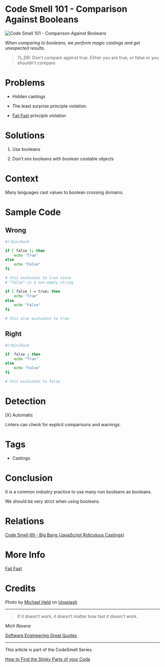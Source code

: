 # Code Smell 101 - Comparison Against Booleans

![Code Smell 101 - Comparison Against Booleans](Code%20Smell%20101%20-%20Comparison%20Against%20Booleans.jpg)

*When comparing to booleans, we perform magic castings and get unexpected results.*

> TL;DR: Don't compare against true. Either you are true, or false or you shouldn't compare

# Problems

- Hidden castings

- The least surprise principle violation.

- [Fail Fast](https://github.com/mcsee/Software-Design-Articles/tree/main/Articles/Theory/Fail%20Fast/readme.md) principle violation

# Solutions

1. Use booleans

2. Don't mix booleans with *boolean castable objects*

# Context

Many languages cast values to boolean crossing domains.

# Sample Code

## Wrong

[Gist Url]: # (https://gist.github.com/mcsee/118ff2e5ebd9779675f664ed46bae95d)
```bash
#!/bin/bash

if [ false ]; then
    echo "True"
else
    echo "False"
fi

# this evaluates to true since 
# "false" is a non-empty string

if [ false ] = true; then
    echo "True"
else
    echo "False"
fi

# this also evaluates to true
```

## Right

[Gist Url]: # (https://gist.github.com/mcsee/405d45ed06a94a81d1f1a3b06381c0f9)
```bash
#!/bin/bash

if  false ; then
    echo "True"
else
    echo "False"
fi

# this evaluates to false
```

# Detection

[X] Automatic 

Linters can check for explicit comparisons and warnings.

# Tags

- Castings

# Conclusion

It is a common industry practice to use many non booleans as booleans. 

We should be very strict when using booleans.

# Relations

[Code Smell 69 - Big Bang (JavaScript Ridiculous Castings)](https://github.com/mcsee/Software-Design-Articles/tree/main/Articles/Code%20Smells/Code%20Smell%2069%20-%20Big%20Bang%20(JavaScript%20Ridiculous%20Castings)/readme.md)

# More Info

[Fail Fast](https://github.com/mcsee/Software-Design-Articles/tree/main/Articles/Theory/Fail%20Fast/readme.md)

# Credits

Photo by [Michael Held](https://unsplash.com/@michaelheld) on [Unsplash](https://unsplash.com/s/photos/disguise)
  
* * *

> If it doesn’t work, it doesn’t matter how fast it doesn’t work.

_Mich Ravera_
 
[Software Engineering Great Quotes](https://github.com/mcsee/Software-Design-Articles/tree/main/Articles/Quotes/Software%20Engineering%20Great%20Quotes/readme.md)

* * *

This article is part of the CodeSmell Series.

[How to Find the Stinky Parts of your Code](https://github.com/mcsee/Software-Design-Articles/tree/main/Articles/Code%20Smells/How%20to%20Find%20the%20Stinky%20parts%20of%20your%20Code/readme.md)